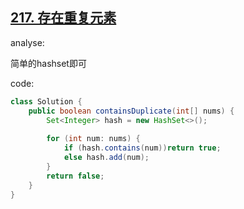 ## [217. 存在重复元素](https://leetcode-cn.com/problems/contains-duplicate/)

analyse: 

简单的hashset即可

code:

```java
class Solution {
    public boolean containsDuplicate(int[] nums) {  
        Set<Integer> hash = new HashSet<>();
        
        for (int num: nums) {
            if (hash.contains(num))return true;
            else hash.add(num);
        }
        return false;
    }
}
```



